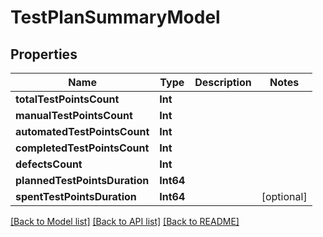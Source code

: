 # TestPlanSummaryModel

## Properties
Name | Type | Description | Notes
------------ | ------------- | ------------- | -------------
**totalTestPointsCount** | **Int** |  | 
**manualTestPointsCount** | **Int** |  | 
**automatedTestPointsCount** | **Int** |  | 
**completedTestPointsCount** | **Int** |  | 
**defectsCount** | **Int** |  | 
**plannedTestPointsDuration** | **Int64** |  | 
**spentTestPointsDuration** | **Int64** |  | [optional] 

[[Back to Model list]](../README.md#documentation-for-models) [[Back to API list]](../README.md#documentation-for-api-endpoints) [[Back to README]](../README.md)


